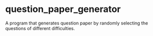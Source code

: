 # question_paper_generator
A program that generates question paper by randomly selecting the questions of different difficulties. 

